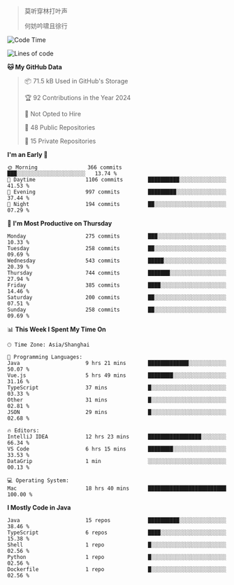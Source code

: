 > 莫听穿林打叶声
> 
> 何妨吟啸且徐行

<!-- ![Github Stats](https://github-readme-stats.vercel.app/api?username=catch6&count_private=true&show_icons=true&theme=gruvbox) -->

<!-- ![Top Langs](https://github-readme-stats.vercel.app/api/top-langs/?username=catch6&layout=compact) -->

<!--START_SECTION:waka-->
![Code Time](http://img.shields.io/badge/Code%20Time-1%2C812%20hrs%208%20mins-blue)

![Lines of code](https://img.shields.io/badge/From%20Hello%20World%20I%27ve%20Written-9.4%20million%20lines%20of%20code-blue)

**🐱 My GitHub Data** 

> 📦 71.5 kB Used in GitHub's Storage 
 > 
> 🏆 92 Contributions in the Year 2024
 > 
> 🚫 Not Opted to Hire
 > 
> 📜 48 Public Repositories 
 > 
> 🔑 15 Private Repositories 
 > 
**I'm an Early 🐤** 

```text
🌞 Morning                366 commits         ███░░░░░░░░░░░░░░░░░░░░░░   13.74 % 
🌆 Daytime                1106 commits        ██████████░░░░░░░░░░░░░░░   41.53 % 
🌃 Evening                997 commits         █████████░░░░░░░░░░░░░░░░   37.44 % 
🌙 Night                  194 commits         ██░░░░░░░░░░░░░░░░░░░░░░░   07.29 % 
```
📅 **I'm Most Productive on Thursday** 

```text
Monday                   275 commits         ███░░░░░░░░░░░░░░░░░░░░░░   10.33 % 
Tuesday                  258 commits         ██░░░░░░░░░░░░░░░░░░░░░░░   09.69 % 
Wednesday                543 commits         █████░░░░░░░░░░░░░░░░░░░░   20.39 % 
Thursday                 744 commits         ███████░░░░░░░░░░░░░░░░░░   27.94 % 
Friday                   385 commits         ████░░░░░░░░░░░░░░░░░░░░░   14.46 % 
Saturday                 200 commits         ██░░░░░░░░░░░░░░░░░░░░░░░   07.51 % 
Sunday                   258 commits         ██░░░░░░░░░░░░░░░░░░░░░░░   09.69 % 
```


📊 **This Week I Spent My Time On** 

```text
🕑︎ Time Zone: Asia/Shanghai

💬 Programming Languages: 
Java                     9 hrs 21 mins       █████████████░░░░░░░░░░░░   50.07 % 
Vue.js                   5 hrs 49 mins       ████████░░░░░░░░░░░░░░░░░   31.16 % 
TypeScript               37 mins             █░░░░░░░░░░░░░░░░░░░░░░░░   03.33 % 
Other                    31 mins             █░░░░░░░░░░░░░░░░░░░░░░░░   02.81 % 
JSON                     29 mins             █░░░░░░░░░░░░░░░░░░░░░░░░   02.68 % 

🔥 Editors: 
IntelliJ IDEA            12 hrs 23 mins      █████████████████░░░░░░░░   66.34 % 
VS Code                  6 hrs 15 mins       ████████░░░░░░░░░░░░░░░░░   33.53 % 
DataGrip                 1 min               ░░░░░░░░░░░░░░░░░░░░░░░░░   00.13 % 

💻 Operating System: 
Mac                      18 hrs 40 mins      █████████████████████████   100.00 % 
```

**I Mostly Code in Java** 

```text
Java                     15 repos            ██████████░░░░░░░░░░░░░░░   38.46 % 
TypeScript               6 repos             ████░░░░░░░░░░░░░░░░░░░░░   15.38 % 
Shell                    1 repo              █░░░░░░░░░░░░░░░░░░░░░░░░   02.56 % 
Python                   1 repo              █░░░░░░░░░░░░░░░░░░░░░░░░   02.56 % 
Dockerfile               1 repo              █░░░░░░░░░░░░░░░░░░░░░░░░   02.56 % 
```




<!--END_SECTION:waka-->
